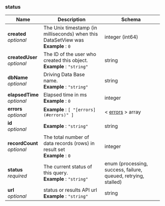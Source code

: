 
<a name="status"></a>
### status

|Name|Description|Schema|
|---|---|---|
|**created**  <br>*optional*|The Unix timestamp (in milliseconds) when this DataSetView was  <br>**Example** : `0`|integer (int64)|
|**createdUser**  <br>*optional*|The ID of the user who created this object.  <br>**Example** : `"string"`|string|
|**dbName**  <br>*optional*|Driving Data Base name.  <br>**Example** : `"string"`|string|
|**elapsedTime**  <br>*optional*|Elapsed time in ms  <br>**Example** : `0`|integer|
|**errors**  <br>*optional*|**Example** : `[ "[errors](#errors)" ]`|< [errors](errors.md#errors) > array|
|**id**  <br>*optional*|**Example** : `"string"`|string|
|**recordCount**  <br>*optional*|The total number of data records (rows) in result set  <br>**Example** : `0`|integer|
|**status**  <br>*required*|The current status of this query.  <br>**Example** : `"string"`|enum (processing, success, failure, queued, retrying, stalled)|
|**url**  <br>*optional*|status or results API url  <br>**Example** : `"string"`|string|



